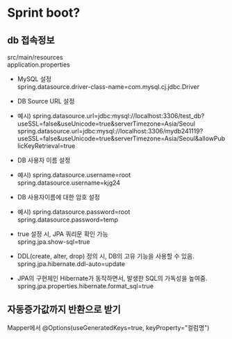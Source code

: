 # Sprint boot?

## db 접속정보

src/main/resources  
application.properties

- MySQL 설정  
  spring.datasource.driver-class-name=com.mysql.cj.jdbc.Driver

- DB Source URL 설정
- 예시) spring.datasource.url=jdbc:mysql://localhost:3306/test_db?useSSL=false&useUnicode=true&serverTimezone=Asia/Seoul  
  spring.datasource.url=jdbc:mysql://localhost:3306/mydb241119?useSSL=false&useUnicode=true&serverTimezone=Asia/Seoul&allowPublicKeyRetrieval=true

- DB 사용자 이름 설정
- 예시) spring.datasource.username=root  
  spring.datasource.username=kjg24

- DB 사용자이름에 대한 암호 설정
- 예시) spring.datasource.password=root  
  spring.datasource.password=temp

- true 설정 시, JPA 쿼리문 확인 가능  
  spring.jpa.show-sql=true

- DDL(create, alter, drop) 정의 시, DB의 고유 기능을 사용할 수 있음.  
  spring.jpa.hibernate.ddl-auto=update

- JPA의 구현체인 Hibernate가 동작하면서, 발생한 SQL의 가독성을 높여줌.  
  spring.jpa.properties.hibernate.format_sql=true

## 자동증가값까지 반환으로 받기

Mapper에서
@Options(useGeneratedKeys=true, keyProperty="컬럼명")
